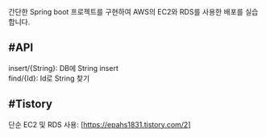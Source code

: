 간단한 Spring boot 프로젝트를 구현하여 AWS의 EC2와 RDS를 사용한 배포를 실습합니다.

#API
----------
insert/{String}: DB에 String insert   
find/{Id}: Id로 String 찾기   

#Tistory
----------
단순 EC2 및 RDS 사용: [https://epahs1831.tistory.com/2]
